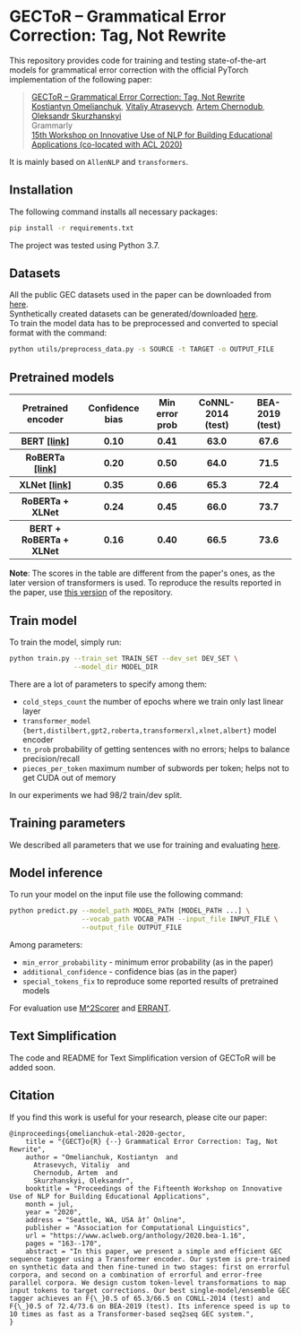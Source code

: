 # GECToR – Grammatical Error Correction: Tag, Not Rewrite

This repository provides code for training and testing state-of-the-art models for grammatical error correction with the official PyTorch implementation of the following paper:
> [GECToR – Grammatical Error Correction: Tag, Not Rewrite](https://arxiv.org/abs/2005.12592) <br>
> [Kostiantyn Omelianchuk](https://github.com/komelianchuk), [Vitaliy Atrasevych](https://github.com/atrasevych), [Artem Chernodub](https://github.com/achernodub), [Oleksandr Skurzhanskyi](https://github.com/skurzhanskyi) <br>
> Grammarly <br>
> [15th Workshop on Innovative Use of NLP for Building Educational Applications (co-located with ACL 2020)](https://sig-edu.org/bea/current) <br>

It is mainly based on `AllenNLP` and `transformers`.
## Installation
The following command installs all necessary packages:
```.bash
pip install -r requirements.txt
```
The project was tested using Python 3.7.

## Datasets
All the public GEC datasets used in the paper can be downloaded from [here](https://www.cl.cam.ac.uk/research/nl/bea2019st/#data).<br>
Synthetically created datasets can be generated/downloaded [here](https://github.com/awasthiabhijeet/PIE/tree/master/errorify).<br>
To train the model data has to be preprocessed and converted to special format with the command:
```.bash
python utils/preprocess_data.py -s SOURCE -t TARGET -o OUTPUT_FILE
```
## Pretrained models
<table>
  <tr>
    <th>Pretrained encoder</th>
    <th>Confidence bias</th>
    <th>Min error prob</th>
    <th>CoNNL-2014 (test)</th>
    <th>BEA-2019 (test)</th>
  </tr>
  <tr>
    <th>BERT <a href="https://grammarly-nlp-data-public.s3.amazonaws.com/gector/bert_0_gector.th">[link]</a></th>
    <th>0.10</th>
    <th>0.41</th>
    <th>63.0</th>
    <th>67.6</th>
  </tr>
  <tr>
    <th>RoBERTa <a href="https://grammarly-nlp-data-public.s3.amazonaws.com/gector/roberta_1_gector.th">[link]</a></th>
    <th>0.20</th>
    <th>0.50</th>
    <th>64.0</th>
    <th>71.5</th>
  </tr>
  <tr>
    <th>XLNet <a href="https://grammarly-nlp-data-public.s3.amazonaws.com/gector/xlnet_0_gector.th">[link]</a></th>
    <th>0.35</th>
    <th>0.66</th>
    <th>65.3</th>
    <th>72.4</th>
  </tr>
  <tr>
    <th>RoBERTa + XLNet</th>
    <th>0.24</th>
    <th>0.45</th>
    <th>66.0</th>
    <th>73.7</th>
  </tr>
  <tr>
    <th>BERT + RoBERTa + XLNet</th>
    <th>0.16</th>
    <th>0.40</th>
    <th>66.5</th>
    <th>73.6</th>
  </tr>
</table>

**Note**: The scores in the table are different from the paper's ones, as the later version of transformers is used. To reproduce the results reported in the paper, use [this version](https://github.com/grammarly/gector/tree/fea1532608) of the repository. 

## Train model
To train the model, simply run:
```.bash
python train.py --train_set TRAIN_SET --dev_set DEV_SET \
                --model_dir MODEL_DIR
```
There are a lot of parameters to specify among them:
- `cold_steps_count` the number of epochs where we train only last linear layer
- `transformer_model {bert,distilbert,gpt2,roberta,transformerxl,xlnet,albert}` model encoder
- `tn_prob` probability of getting sentences with no errors; helps to balance precision/recall
- `pieces_per_token` maximum number of subwords per token; helps not to get CUDA out of memory

In our experiments we had 98/2 train/dev split.

## Training parameters
We described all parameters that we use for training and evaluating [here](https://github.com/grammarly/gector/blob/master/docs/training_parameters.md). 
<br>

## Model inference
To run your model on the input file use the following command:
```.bash
python predict.py --model_path MODEL_PATH [MODEL_PATH ...] \
                  --vocab_path VOCAB_PATH --input_file INPUT_FILE \
                  --output_file OUTPUT_FILE
```
Among parameters:
- `min_error_probability` - minimum error probability (as in the paper)
- `additional_confidence` - confidence bias (as in the paper)
- `special_tokens_fix` to reproduce some reported results of pretrained models

For evaluation use [M^2Scorer](https://github.com/nusnlp/m2scorer) and [ERRANT](https://github.com/chrisjbryant/errant).

## Text Simplification
The code and README for Text Simplification version of GECToR will be added soon.

## Citation
If you find this work is useful for your research, please cite our paper:
```
@inproceedings{omelianchuk-etal-2020-gector,
    title = "{GECT}o{R} {--} Grammatical Error Correction: Tag, Not Rewrite",
    author = "Omelianchuk, Kostiantyn  and
      Atrasevych, Vitaliy  and
      Chernodub, Artem  and
      Skurzhanskyi, Oleksandr",
    booktitle = "Proceedings of the Fifteenth Workshop on Innovative Use of NLP for Building Educational Applications",
    month = jul,
    year = "2020",
    address = "Seattle, WA, USA â†’ Online",
    publisher = "Association for Computational Linguistics",
    url = "https://www.aclweb.org/anthology/2020.bea-1.16",
    pages = "163--170",
    abstract = "In this paper, we present a simple and efficient GEC sequence tagger using a Transformer encoder. Our system is pre-trained on synthetic data and then fine-tuned in two stages: first on errorful corpora, and second on a combination of errorful and error-free parallel corpora. We design custom token-level transformations to map input tokens to target corrections. Our best single-model/ensemble GEC tagger achieves an F{\_}0.5 of 65.3/66.5 on CONLL-2014 (test) and F{\_}0.5 of 72.4/73.6 on BEA-2019 (test). Its inference speed is up to 10 times as fast as a Transformer-based seq2seq GEC system.",
}
```
